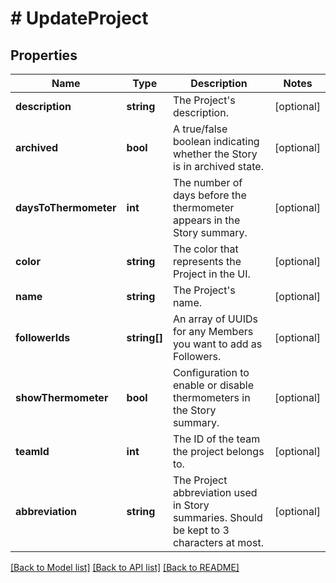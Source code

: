 # # UpdateProject

## Properties

Name | Type | Description | Notes
------------ | ------------- | ------------- | -------------
**description** | **string** | The Project&#39;s description. | [optional]
**archived** | **bool** | A true/false boolean indicating whether the Story is in archived state. | [optional]
**daysToThermometer** | **int** | The number of days before the thermometer appears in the Story summary. | [optional]
**color** | **string** | The color that represents the Project in the UI. | [optional]
**name** | **string** | The Project&#39;s name. | [optional]
**followerIds** | **string[]** | An array of UUIDs for any Members you want to add as Followers. | [optional]
**showThermometer** | **bool** | Configuration to enable or disable thermometers in the Story summary. | [optional]
**teamId** | **int** | The ID of the team the project belongs to. | [optional]
**abbreviation** | **string** | The Project abbreviation used in Story summaries. Should be kept to 3 characters at most. | [optional]

[[Back to Model list]](../../README.md#models) [[Back to API list]](../../README.md#endpoints) [[Back to README]](../../README.md)
